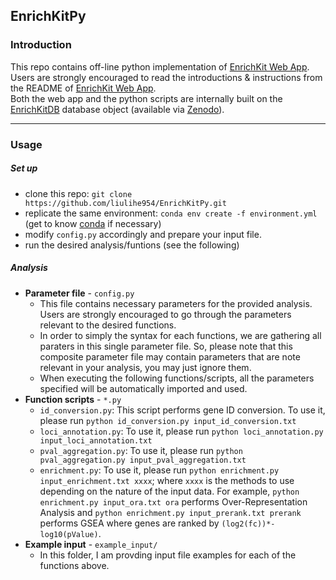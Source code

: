## EnrichKitPy

### Introduction

This repo contains off-line python implementation of [EnrichKit Web App](https://github.com/liulihe954/EnrichKitWeb).  
Users are strongly encouraged to read the introductions & instructions from the README of [EnrichKit Web App](https://github.com/liulihe954/EnrichKitWeb).  
Both the web app and the python scripts are internally built on the [EnrichKitDB](https://github.com/liulihe954/EnrichKitDB) database object (available via [Zenodo](https://doi.org/10.5281/zenodo.10535657)).

---

### Usage

##### Set up

- clone this repo: `git clone https://github.com/liulihe954/EnrichKitPy.git`
- replicate the same environment: `conda env create -f environment.yml` (get to know [conda](https://conda.io/projects/conda/en/latest/user-guide/getting-started.html) if necessary)
- modify `config.py` accordingly and prepare your input file.
- run the desired analysis/funtions (see the following)

##### Analysis

- **Parameter file** - `config.py`
  - This file contains necessary parameters for the provided analysis. Users are strongly encouraged to go through the parameters relevant to the desired functions.
  - In order to simply the syntax for each functions, we are gathering all paraters in this single parameter file. So, please note that this composite parameter file may contain parameters that are note relevant in your analysis, you may just ignore them.
  - When executing the following functions/scripts, all the parameters specified will be automatically imported and used.
- **Function scripts** - `*.py`
  - `id_conversion.py`: This script performs gene ID conversion. To use it, please run `python id_conversion.py input_id_conversion.txt`
  - `loci_annotation.py`: To use it, please run `python loci_annotation.py input_loci_annotation.txt`
  - `pval_aggregation.py`: To use it, please run `python pval_aggregation.py input_pval_aggregation.txt`
  - `enrichment.py`: To use it, please run `python enrichment.py input_enrichment.txt xxxx`; where `xxxx` is the methods to use depending on the nature of the input data. For example, `python enrichment.py input_ora.txt ora` performs Over-Representation Analysis and `python enrichment.py input_prerank.txt prerank` performs GSEA where genes are ranked by `(log2(fc))*-log10(pValue)`.
- **Example input** - `example_input/`
  - In this folder, I am provding input file examples for each of the functions above.
